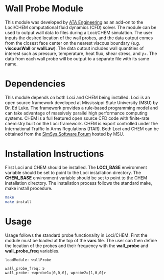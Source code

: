 # Wall Probe Module
This module was developed by [ATA Engineering](http://www.ata-e.com) as an 
add-on to the Loci/CHEM computational fluid dynamics (CFD) solver. The module 
can be used to output wall data to files during a Loci/CHEM simulation. The
user inputs the desired location of the wall probes, and the data output comes
from the closest face center on the nearest viscous boundary 
(e.g. **viscousWall** or **wallLaw**). The data output includes wall quantities
of interest such as pressure, temperature, heat flux, shear stress, and y+. The
data from each wall probe will be output to a separate file with its same name.

# Dependencies
This module depends on both Loci and CHEM being installed. Loci is an open
source framework developed at Mississippi State University (MSU) by Dr. Ed 
Luke. The framework provides a rule-based programming model and can take 
advantage of massively parallel high performance computing systems. CHEM is a 
full featured open source CFD code with finite-rate chemistry built on the Loci 
framework. CHEM is export controlled under the International Traffic In Arms 
Regulations (ITAR). Both Loci and CHEM can be obtained from the 
[SimSys Software Forum](http://www.simcenter.msstate.edu) hosted by MSU.

# Installation Instructions
First Loci and CHEM should be installed. The **LOCI_BASE** environment
variable should be set to point to the Loci installation directory. The 
**CHEM_BASE** environment variable should be set to point to the CHEM 
installation directory. The installation process follows the standard 
make, make install procedure.

```bash
make
make install
```

# Usage
Usage follows the standard probe functionality in Loci/CHEM. First the module
must be loaded at the top of the **vars** file. The user can then define the
location of the probes and their frequency with the **wall_probe** and 
**wall_probe_freq** variables.

```
loadModule: wallProbe

wall_probe_freq: 5
wall_probe: <wprobe1=[0,0,0], wprobe2=[1,0,0]>
```

